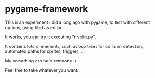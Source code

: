 # pygame-framework
This is an experiment i did a long ago with pygame, to test with different options, using tiled as editor.

It works, you can try it executing "nivelin.py".

It contains lots of elements, such as bsp trees for collision detection, automated paths for sprites, triggers, ...

My something can help someone :)

Feel free to take whatever you want.
